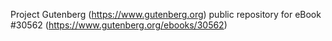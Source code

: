 Project Gutenberg (https://www.gutenberg.org) public repository for eBook #30562 (https://www.gutenberg.org/ebooks/30562)
